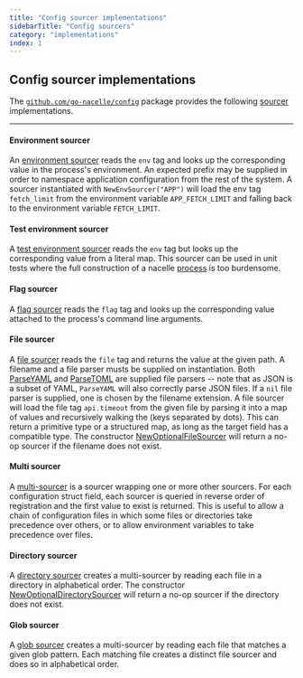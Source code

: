 ```yaml
---
title: "Config sourcer implementations"
sidebarTitle: "Config sourcers"
category: "implementations"
index: 1
---
```


## Config sourcer implementations

The [`github.com/go-nacelle/config`](https://github.com/go-nacelle/config) package provides the following [sourcer](https://pkg.go.dev/github.com/go-nacelle/config#Sourcer) implementations.

---

#### Environment sourcer

An [environment sourcer](https://pkg.go.dev/github.com/go-nacelle/config#NewEnvSourcer) reads the `env` tag and looks up the corresponding value in the process's environment. An expected prefix may be supplied in order to namespace application configuration from the rest of the system. A sourcer instantiated with `NewEnvSourcer("APP")` will load the env tag `fetch_limit` from the environment variable `APP_FETCH_LIMIT` and falling back to the environment variable `FETCH_LIMIT`.

#### Test environment sourcer

A [test environment sourcer](https://pkg.go.dev/github.com/go-nacelle/config#NewTestEnvSourcer) reads the `env` tag but looks up the corresponding value from a literal map. This sourcer can be used in unit tests where the full construction of a nacelle [process](/docs/topics/process) is too burdensome.

#### Flag sourcer

A [flag sourcer](https://pkg.go.dev/github.com/go-nacelle/config#NewFlagSourcer) reads the `flag` tag and looks up the corresponding value attached to the process's command line arguments.

#### File sourcer

A [file sourcer](https://pkg.go.dev/github.com/go-nacelle/config#NewFileSourcer) reads the `file` tag and returns the value at the given path. A filename and a file parser musts be supplied on instantiation. Both [ParseYAML](https://pkg.go.dev/github.com/go-nacelle/config#ParseYAML) and [ParseTOML](https://pkg.go.dev/github.com/go-nacelle/config#ParseTOML) are supplied file parsers -- note that as JSON is a subset of YAML, `ParseYAML` will also correctly parse JSON files. If a `nil` file parser is supplied, one is chosen by the filename extension. A file sourcer will load the file tag `api.timeout` from the given file by parsing it into a map of values and recursively walking the (keys separated by dots). This can return a primitive type or a structured map, as long as the target field has a compatible type. The constructor [NewOptionalFileSourcer](https://pkg.go.dev/github.com/go-nacelle/config#NewOptionalFileSourcer) will return a no-op sourcer if the filename does not exist.

#### Multi sourcer

A [multi-sourcer](https://pkg.go.dev/github.com/go-nacelle/config#NewMultiSourcer) is a sourcer wrapping one or more other sourcers. For each configuration struct field, each sourcer is queried in reverse order of registration and the first value to exist is returned. This is useful to allow a chain of configuration files in which some files or directories take precedence over others, or to allow environment variables to take precedence over files.

#### Directory sourcer

A [directory sourcer](https://pkg.go.dev/github.com/go-nacelle/config#NewDirectorySourcer) creates a multi-sourcer by reading each file in a directory in alphabetical order. The constructor [NewOptionalDirectorySourcer](https://pkg.go.dev/github.com/go-nacelle/config#NewOptionalDirectorySourcer) will return a no-op sourcer if the directory does not exist.

#### Glob sourcer

A [glob sourcer](https://pkg.go.dev/github.com/go-nacelle/config#NewGlobSourcer) creates a multi-sourcer by reading each file that matches a given glob pattern. Each matching file creates a distinct file sourcer and does so in alphabetical order.
